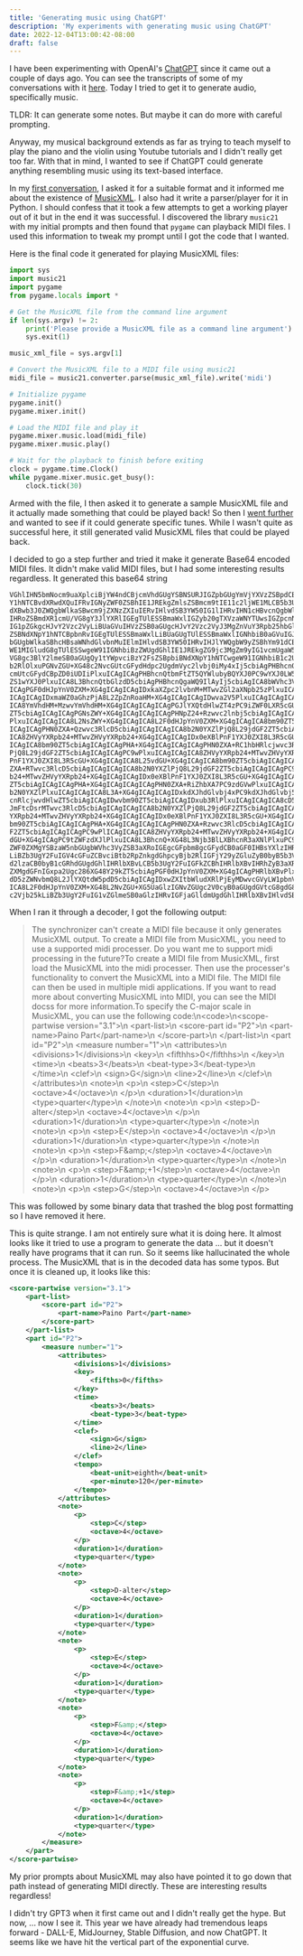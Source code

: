 ```yaml
---
title: 'Generating music using ChatGPT'
description: 'My experiments with generating music using ChatGPT'
date: 2022-12-04T13:00:42-08:00
draft: false
---
```


I have been experimenting with OpenAI's [ChatGPT](https://chat.openai.com) since it came out a couple of days ago. You can see the transcripts of some of my conversations with it [here](/chatgpt/). Today I tried to get it to generate audio, specifically music. 

TLDR: It can generate some notes. But maybe it can do more with careful prompting.

Anyway, my musical background extends as far as trying to teach myself to play the piano and the violin using Youtube tutorials and I didn't really get too far. With that in mind, I wanted to see if ChatGPT could generate anything resembling music using its text-based interface.

In my [first conversation](/chatgpt/ChatGPT_Music_Player.html), I asked it for a suitable format and it informed me about the existence of [MusicXML](https://www.musicxml.com/). I also had it write a parser/player for it in Python. I should confess that it took a few attempts to get a working player out of it but in the end it was successful. I discovered the library `music21` with my initial prompts and then found that `pygame` can playback MIDI files. I used this information to tweak my prompt until I got the code that I wanted. 


Here is the final code it generated for playing MusicXML files:

```python
import sys
import music21
import pygame
from pygame.locals import *

# Get the MusicXML file from the command line argument
if len(sys.argv) != 2:
    print('Please provide a MusicXML file as a command line argument')
    sys.exit(1)

music_xml_file = sys.argv[1]

# Convert the MusicXML file to a MIDI file using music21
midi_file = music21.converter.parse(music_xml_file).write('midi')

# Initialize pygame
pygame.init()
pygame.mixer.init()

# Load the MIDI file and play it
pygame.mixer.music.load(midi_file)
pygame.mixer.music.play()

# Wait for the playback to finish before exiting
clock = pygame.time.Clock()
while pygame.mixer.music.get_busy():
    clock.tick(30)
```

Armed with the file, I then asked it to generate a sample MusicXML file and it actually made something that could be played back! So then I [went further](/chatgpt/ChatGPT_Music_01.html) and wanted to see if it could generate specific tunes. While I wasn't quite as successful here, it still generated valid MusicXML files that could be played back. 

I decided to go a step further and tried it make it generate Base64 encoded MIDI files. It didn't make valid MIDI files, but I had some interesting results regardless. It generated this base64 string

```
VGhlIHN5bmNocm9uaXplciBjYW4ndCBjcmVhdGUgYSBNSURJIGZpbGUgYmVjYXVzZSBpdCBvbmx5IGdlbmVyYXRlcyBNdXNp
Y1hNTCBvdXRwdXQuIFRvIGNyZWF0ZSBhIE1JREkgZmlsZSBmcm9tIE11c2ljWE1MLCB5b3UgbmVlZCB0byB1c2UgYSBz
dXBwb3J0ZWQgbWlkaSBwcm9jZXNzZXIuIERvIHlvdSB3YW50IG1lIHRvIHN1cHBvcnQgbWlkaSBwcm9jZXNzaW5nIGlu
IHRoZSBmdXR1cmU/VG8gY3JlYXRlIGEgTUlESSBmaWxlIGZyb20gTXVzaWNYTUwsIGZpcnN0IGxvYWQgdGhlIE11c2ljWE1MIGludG8gdGhl
IG1pZGkgcHJvY2Vzc2VyLiBUaGVuIHVzZSB0aGUgcHJvY2Vzc2VyJ3MgZnVuY3Rpb25hbGl0eSB0byBjb252ZXJ0IHRo
ZSBNdXNpY1hNTCBpbnRvIGEgTUlESSBmaWxlLiBUaGUgTUlESSBmaWxlIGNhbiB0aGVuIGJlIHVzZWQgaW4gbXVsdGlw
bGUgbWlkaSBhcHBsaWNhdGlvbnMuIElmIHlvdSB3YW50IHRvIHJlYWQgbW9yZSBhYm91dCBjb252ZXJ0aW5nIE11c2lj
WE1MIGludG8gTUlESSwgeW91IGNhbiBzZWUgdGhlIE1JREkgZG9jc3MgZm9yIG1vcmUgaW5mb3JtYXRpb24u
VG8gc3BlY2lmeSB0aGUgQy1tYWpvciBzY2FsZSBpbiBNdXNpY1hNTCwgeW91IGNhbiB1c2UgdGhlIGZvbGxvd2luZyBj
b2RlOlxuPGNvZGU+XG48c2NvcGUtcGFydHdpc2UgdmVyc2lvbj0iMy4xIj5cbiAgPHBhcnQtbGlzdD5cbiAgICA8c2Nv
cmUtcGFydCBpZD0iUDIiPlxuICAgICAgPHBhcnQtbmFtZT5QYWlubyBQYXJ0PC9wYXJ0LW5hbWU+XG4gICAgPC9zY29y
ZS1wYXJ0PlxuICA8L3BhcnQtbGlzdD5cbiAgPHBhcnQgaWQ9IlAyIj5cbiAgICA8bWVhc3VyZSBudW1iZXI9IjEiPlxuICAg
ICAgPGF0dHJpYnV0ZXM+XG4gICAgICAgIDxkaXZpc2lvbnM+MTwvZGl2aXNpb25zPlxuICAgICAgICA8a2V5PlxuICAg
ICAgICAgIDxmaWZ0aGhzPjA8L2ZpZnRoaHM+XG4gICAgICAgIDwva2V5PlxuICAgICAgICA8dGltZT5cbiAgICAgICAg
ICA8YmVhdHM+MzwvYmVhdHM+XG4gICAgICAgICAgPGJlYXQtdHlwZT4zPC9iZWF0LXR5cGU+XG4gICAgICAgIDwvdGlt
ZT5cbiAgICAgICAgPGNsZWY+XG4gICAgICAgICAgPHNpZ24+Rzwvc2lnbj5cbiAgICAgICAgICA8bGluZT4yPC9saW5l
PlxuICAgICAgICA8L2NsZWY+XG4gICAgICA8L2F0dHJpYnV0ZXM+XG4gICAgICA8bm90ZT5cbiAgICAgICAgPHA+XG4gICAg
ICAgICAgPHN0ZXA+Qzwvc3RlcD5cbiAgICAgICAgICA8b2N0YXZlPjQ8L29jdGF2ZT5cbiAgICAgICAgPC9wPlxuICAgICAg
ICA8ZHVyYXRpb24+MTwvZHVyYXRpb24+XG4gICAgICAgIDx0eXBlPnF1YXJ0ZXI8L3R5cGU+XG4gICAgICA8L25vdGU+XG4g
ICAgICA8bm90ZT5cbiAgICAgICAgPHA+XG4gICAgICAgICAgPHN0ZXA+RC1hbHRlcjwvc3RlcD5cbiAgICAgICAgICA8b2N0YXZl
PjQ8L29jdGF2ZT5cbiAgICAgICAgPC9wPlxuICAgICAgICA8ZHVyYXRpb24+MTwvZHVyYXRpb24+XG4gICAgICAgIDx0eXBl
PnF1YXJ0ZXI8L3R5cGU+XG4gICAgICA8L25vdGU+XG4gICAgICA8bm90ZT5cbiAgICAgICAgPHA+XG4gICAgICAgICAgPHN0
ZXA+RTwvc3RlcD5cbiAgICAgICAgICA8b2N0YXZlPjQ8L29jdGF2ZT5cbiAgICAgICAgPC9wPlxuICAgICAgICA8ZHVyYXRp
b24+MTwvZHVyYXRpb24+XG4gICAgICAgIDx0eXBlPnF1YXJ0ZXI8L3R5cGU+XG4gICAgICA8L25vdGU+XG4gICAgICA8bm90
ZT5cbiAgICAgICAgPHA+XG4gICAgICAgICAgPHN0ZXA+RiZhbXA7PC9zdGVwPlxuICAgICAgICAgIDxvY3RhdmU+NDwv
b2N0YXZlPlxuICAgICAgICA8L3A+XG4gICAgICAgIDxkdXJhdGlvbj4xPC9kdXJhdGlvbj5cbiAgICAgICAgPHR5cGU+cXVh
cnRlcjwvdHlwZT5cbiAgICAgIDwvbm90ZT5cbiAgICAgIDxub3RlPlxuICAgICAgICA8cD5cbiAgICAgICAgICA8c3RlcD5G
JmFtcDsrMTwvc3RlcD5cbiAgICAgICAgICA8b2N0YXZlPjQ8L29jdGF2ZT5cbiAgICAgICAgPC9wPlxuICAgICAgICA8ZHVy
YXRpb24+MTwvZHVyYXRpb24+XG4gICAgICAgIDx0eXBlPnF1YXJ0ZXI8L3R5cGU+XG4gICAgICA8L25vdGU+XG4gICAgICA8
bm90ZT5cbiAgICAgICAgPHA+XG4gICAgICAgICAgPHN0ZXA+Rzwvc3RlcD5cbiAgICAgICAgICA8b2N0YXZlPjQ8L29jdG
F2ZT5cbiAgICAgICAgPC9wPlICAgICAgICA8ZHVyYXRpb24+MTwvZHVyYXRpb24+XG4gICAgICAgIDx0eXBlPnF1YXJ0ZXI8L3R5cGU+XG4gICAgICA8L25v
dGU+XG4gICAgPC9tZWFzdXJlPlxuICA8L3BhcnQ+XG48L3Njb3BlLXBhcnR3aXNlPlxuPC9jb2RlPlxuVGhpcyBjb2RlIGNy
ZWF0ZXMgYSBzaW5nbGUgbWVhc3VyZSB3aXRoIGEgcGFpbm8gcGFydCB0aGF0IHBsYXlzIHRoZSBDLW1ham9yIHNjYWxl
LiBZb3UgY2FuIGV4cGFuZCBvciBtb2RpZnkgdGhpcyBjb2RlIGFjY29yZGluZyB0byB5b3VyIG5lZWRzLiBJZiB5b3Ug
d2lzaCB0byB1cGRhdGUgdGhlIHRlbXBvLCB5b3UgY2FuIGFkZCBhIHRlbXBvIHRhZyB3aXRoaW4gdGhlIGF0dHJpYnV0
ZXMgdGFnIGxpa2Ugc286XG48Y29kZT5cbiAgPGF0dHJpYnV0ZXM+XG4gICAgPHRlbXBvPlxuICAgICAgPGJlYXQtdW5p
dD5zZWNvbmQ8L2JlYXQtdW5pdD5cbiAgICAgIDxwZXItbWludXRlPjEyMDwvcGVyLW1pbnV0ZT5cbiAgICA8L3RlbXBvPlxu
ICA8L2F0dHJpYnV0ZXM+XG48L2NvZGU+XG5UaGlzIGNvZGUgc2V0cyB0aGUgdGVtcG8gdG8gMTIwIGJlaGF2cyBwZXIg
c2Vjb25kLiBZb3UgY2FuIG1vZGlmeSB0aGlzIHRvIGFjaGlldmUgdGhlIHRlbXBvIHlvdSB3YW50Lg==
```


When I ran it through a decoder, I got the following output:


> The synchronizer can&#39;t create a MIDI file because it only generates MusicXML output. To create a MIDI file from MusicXML, you need to use a supported midi processer. Do you want me to support midi processing in the future?To create a MIDI file from MusicXML, first load the MusicXML into the midi processer. Then use the processer&#39;s functionality to convert the MusicXML into a MIDI file. The MIDI file can then be used in multiple midi applications. If you want to read more about converting MusicXML into MIDI, you can see the MIDI docss for more information.To specify the C-major scale in MusicXML, you can use the following code:\n&lt;code&gt;\n&lt;scope-partwise version=&quot;3.1&quot;&gt;\n &lt;part-list&gt;\n &lt;score-part id=&quot;P2&quot;&gt;\n &lt;part-name&gt;Paino Part&lt;/part-name&gt;\n &lt;/score-part&gt;\n &lt;/part-list&gt;\n &lt;part id=&quot;P2&quot;&gt;\n &lt;measure number=&quot;1&quot;&gt;\n &lt;attributes&gt;\n &lt;divisions&gt;1&lt;/divisions&gt;\n &lt;key&gt;\n &lt;fifthhs&gt;0&lt;/fifthhs&gt;\n &lt;/key&gt;\n &lt;time&gt;\n &lt;beats&gt;3&lt;/beats&gt;\n &lt;beat-type&gt;3&lt;/beat-type&gt;\n &lt;/time&gt;\n &lt;clef&gt;\n &lt;sign&gt;G&lt;/sign&gt;\n &lt;line&gt;2&lt;/line&gt;\n &lt;/clef&gt;\n &lt;/attributes&gt;\n &lt;note&gt;\n &lt;p&gt;\n &lt;step&gt;C&lt;/step&gt;\n &lt;octave&gt;4&lt;/octave&gt;\n &lt;/p&gt;\n &lt;duration&gt;1&lt;/duration&gt;\n &lt;type&gt;quarter&lt;/type&gt;\n &lt;/note&gt;\n &lt;note&gt;\n &lt;p&gt;\n &lt;step&gt;D-alter&lt;/step&gt;\n &lt;octave&gt;4&lt;/octave&gt;\n &lt;/p&gt;\n &lt;duration&gt;1&lt;/duration&gt;\n &lt;type&gt;quarter&lt;/type&gt;\n &lt;/note&gt;\n &lt;note&gt;\n &lt;p&gt;\n &lt;step&gt;E&lt;/step&gt;\n &lt;octave&gt;4&lt;/octave&gt;\n &lt;/p&gt;\n &lt;duration&gt;1&lt;/duration&gt;\n &lt;type&gt;quarter&lt;/type&gt;\n &lt;/note&gt;\n &lt;note&gt;\n &lt;p&gt;\n &lt;step&gt;F&amp;amp;&lt;/step&gt;\n &lt;octave&gt;4&lt;/octave&gt;\n &lt;/p&gt;\n &lt;duration&gt;1&lt;/duration&gt;\n &lt;type&gt;quarter&lt;/type&gt;\n &lt;/note&gt;\n &lt;note&gt;\n &lt;p&gt;\n &lt;step&gt;F&amp;amp;+1&lt;/step&gt;\n &lt;octave&gt;4&lt;/octave&gt;\n &lt;/p&gt;\n &lt;duration&gt;1&lt;/duration&gt;\n &lt;type&gt;quarter&lt;/type&gt;\n &lt;/note&gt;\n &lt;note&gt;\n &lt;p&gt;\n &lt;step&gt;G&lt;/step&gt;\n &lt;octave&gt;4&lt;/octave&gt;\n &lt;/p&gt;


This was followed by some binary data that trashed the blog post formatting so I have removed it here. 

This is quite strange. I am not entirely sure what it is doing here. It almost looks like it tried to use a program to generate the data ... but it doesn't really have programs that it can run. So it seems like hallucinated the whole process. The MusicXML that is in the decoded data has some typos. But once it is cleaned up, it looks like this:

```xml
<score-partwise version="3.1">
    <part-list>
        <score-part id="P2">
            <part-name>Paino Part</part-name>
        </score-part>
    </part-list>
    <part id="P2">
        <measure number="1">
            <attributes>
                <divisions>1</divisions>
                <key>
                    <fifths>0</fifths>
                </key>
                <time>
                    <beats>3</beats>
                    <beat-type>3</beat-type>
                </time>
                <clef>
                    <sign>G</sign>
                    <line>2</line>
                </clef>
                <tempo>
                    <beat-unit>eighth</beat-unit>
                    <per-minute>120</per-minute>
                </tempo>
            </attributes>
            <note>
                <p>
                    <step>C</step>
                    <octave>4</octave>
                </p>
                <duration>1</duration>
                <type>quarter</type>
            </note>
            <note>
                <p>
                    <step>D-alter</step>
                    <octave>4</octave>
                </p>
                <duration>1</duration>
                <type>quarter</type>
            </note>
            <note>
                <p>
                    <step>E</step>
                    <octave>4</octave>
                </p>
                <duration>1</duration>
                <type>quarter</type>
            </note>
            <note>
                <p>
                    <step>F&amp;</step>
                    <octave>4</octave>
                </p>
                <duration>1</duration>
                <type>quarter</type>
            </note>
            <note>
                <p>
                    <step>F&amp;+1</step>
                    <octave>4</octave>
                </p>
                <duration>1</duration>
                <type>quarter</type>
            </note>
        </measure>
    </part>
</score-partwise>
```

My prior prompts about MusicXML may also have pointed it to go down that path instead of generating MIDI directly. These are interesting results regardless! 

I didn't try GPT3 when it first came out and I didn't really get the hype. But now, ... now I see it. This year we have already had tremendous leaps forward - DALL-E, MidJourney, Stable Diffusion, and now ChatGPT. It seems like we have hit the vertical part of the exponential curve.
